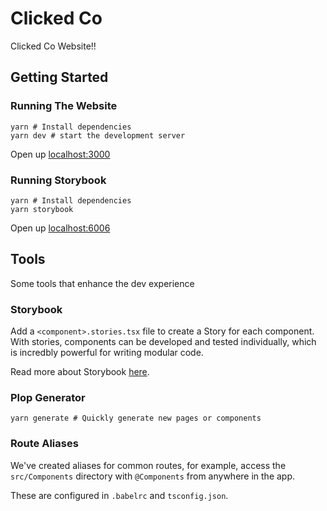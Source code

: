 # Clicked Co

Clicked Co Website!!

## Getting Started

### Running The Website
```shell
yarn # Install dependencies
yarn dev # start the development server
```

Open up [localhost:3000](http://localhost:3000)

### Running Storybook
```shell
yarn # Install dependencies
yarn storybook
```

Open up [localhost:6006](http://localhost:6006)

## Tools
Some tools that enhance the dev experience

### Storybook

Add a `<component>.stories.tsx` file to create a Story for each component. With stories, components can be developed and tested individually, which is incredbly powerful for writing modular code.

Read more about Storybook [here](http://storybook.js.org/).

### Plop Generator

```shell
yarn generate # Quickly generate new pages or components
```

### Route Aliases

We've created aliases for common routes, for example, access the `src/Components` directory with `@Components` from anywhere in the app.

These are configured in `.babelrc` and `tsconfig.json`. 

